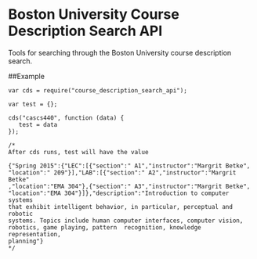 Boston University Course Description Search API
=========================

Tools for searching through the Boston University course description search.

##Example

```
var cds = require("course_description_search_api");

var test = {};

cds("cascs440", function (data) {
   test = data
});

/*
After cds runs, test will have the value

{"Spring 2015":{"LEC":[{"section":" A1","instructor":"Margrit Betke",
"location":" 209"}],"LAB":[{"section":" A2","instructor":"Margrit Betke"
,"location":"EMA 304"},{"section":" A3","instructor":"Margrit Betke",
"location":"EMA 304"}]},"description":"Introduction to computer systems
that exhibit intelligent behavior, in particular, perceptual and robotic
systems. Topics include human computer interfaces, computer vision, 
robotics, game playing, pattern  recognition, knowledge representation,
planning"}
*/

```
